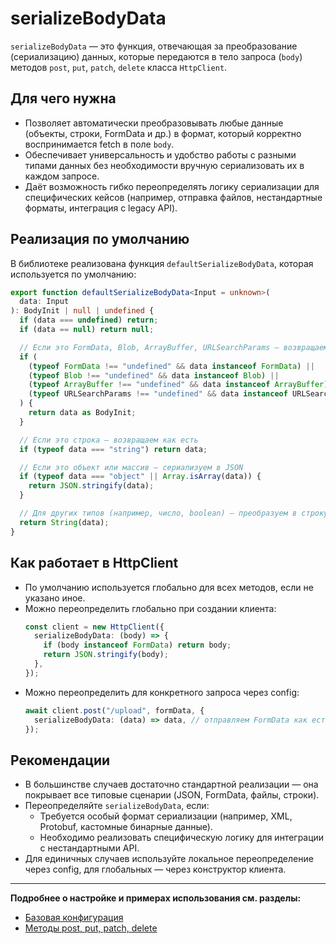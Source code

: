 # serializeBodyData

`serializeBodyData` — это функция, отвечающая за преобразование (сериализацию) данных, которые передаются в тело запроса (`body`) методов `post`, `put`, `patch`, `delete` класса `HttpClient`.

## Для чего нужна

- Позволяет автоматически преобразовывать любые данные (объекты, строки, FormData и др.) в формат, который корректно воспринимается fetch в поле `body`.
- Обеспечивает универсальность и удобство работы с разными типами данных без необходимости вручную сериализовать их в каждом запросе.
- Даёт возможность гибко переопределять логику сериализации для специфических кейсов (например, отправка файлов, нестандартные форматы, интеграция с legacy API).

## Реализация по умолчанию

В библиотеке реализована функция `defaultSerializeBodyData`, которая используется по умолчанию:

```ts
export function defaultSerializeBodyData<Input = unknown>(
  data: Input
): BodyInit | null | undefined {
  if (data === undefined) return;
  if (data == null) return null;

  // Если это FormData, Blob, ArrayBuffer, URLSearchParams — возвращаем как есть
  if (
    (typeof FormData !== "undefined" && data instanceof FormData) ||
    (typeof Blob !== "undefined" && data instanceof Blob) ||
    (typeof ArrayBuffer !== "undefined" && data instanceof ArrayBuffer) ||
    (typeof URLSearchParams !== "undefined" && data instanceof URLSearchParams)
  ) {
    return data as BodyInit;
  }

  // Если это строка — возвращаем как есть
  if (typeof data === "string") return data;

  // Если это объект или массив — сериализуем в JSON
  if (typeof data === "object" || Array.isArray(data)) {
    return JSON.stringify(data);
  }

  // Для других типов (например, число, boolean) — преобразуем в строку
  return String(data);
}
```

## Как работает в HttpClient

- По умолчанию используется глобально для всех методов, если не указано иное.
- Можно переопределить глобально при создании клиента:
  ```ts
  const client = new HttpClient({
    serializeBodyData: (body) => {
      if (body instanceof FormData) return body;
      return JSON.stringify(body);
    },
  });
  ```
- Можно переопределить для конкретного запроса через config:
  ```ts
  await client.post("/upload", formData, {
    serializeBodyData: (data) => data, // отправляем FormData как есть только для этого запроса
  });
  ```

## Рекомендации

- В большинстве случаев достаточно стандартной реализации — она покрывает все типовые сценарии (JSON, FormData, файлы, строки).
- Переопределяйте `serializeBodyData`, если:
  - Требуется особый формат сериализации (например, XML, Protobuf, кастомные бинарные данные).
  - Необходимо реализовать специфическую логику для интеграции с нестандартными API.
- Для единичных случаев используйте локальное переопределение через config, для глобальных — через конструктор клиента.

---

**Подробнее о настройке и примерах использования см. разделы:**

- [Базовая конфигурация](./base-config.md)
- [Методы post, put, patch, delete](./post.md)
